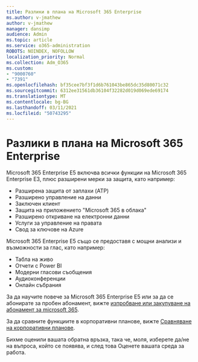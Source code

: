 ```yaml
---
title: Разлики в плана на Microsoft 365 Enterprise
ms.author: v-jmathew
author: v-jmathew
manager: dansimp
audience: Admin
ms.topic: article
ms.service: o365-administration
ROBOTS: NOINDEX, NOFOLLOW
localization_priority: Normal
ms.collection: Adm_O365
ms.custom:
- "9000760"
- "7391"
ms.openlocfilehash: bf35cee7bf3f1d6b761043be865dc35d80071c32
ms.sourcegitcommit: 6312ee31561db36104f32282d019d069ede69174
ms.translationtype: MT
ms.contentlocale: bg-BG
ms.lasthandoff: 03/11/2021
ms.locfileid: "50743295"
---
```

# <a name="microsoft-365-enterprise-plan-differences"></a>Разлики в плана на Microsoft 365 Enterprise

Microsoft 365 Enterprise E5 включва всички функции на Microsoft 365 Enterprise E3, плюс разширени мерки за защита, като например:

- Разширена защита от заплахи (ATP)
- Разширено управление на данни
- Заключен клиент
- Защита на приложението "Microsoft 365 в облака"
- Разширено откриване на електронни данни
- Услуги за управление на правата
- Свод за ключове на Azure

Microsoft 365 Enterprise E5 също се предоставя с мощни анализи и възможности за глас, като например:

- Табла на живо
- Отчети с Power BI
- Модерни гласови съобщения
- Аудиоконференции
- Онлайн събрания

За да научите повече за Microsoft 365 Enterprise E5 или за да се абонирате за пробен абонамент, вижте [изпробване или закупуване на абонамент за microsoft 365](https://go.microsoft.com/fwlink/?linkid=2099673).

За да сравните функциите в корпоративни планове, вижте [Сравняване на корпоративни планове](https://go.microsoft.com/fwlink/?linkid=2097200).

Бихме оценили вашата обратна връзка, така че, моля, изберете да/не на въпроса, който се появява, и след това Оценете вашата среда за работа.
